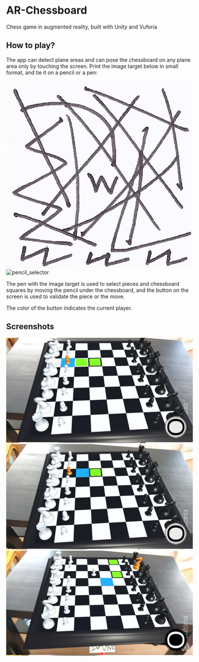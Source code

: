 # AR-Chessboard

Chess game in augmented reality, built with Unity and Vuforia

## How to play?

The app can detect plane areas and can pose the chessboard on any plane area only by touching the screen.
Print the image target below in small format, and tie it on a pencil or a pen:

![Target](Target.png)
![pencil_selector](https://user-images.githubusercontent.com/56023249/119216699-7d6c9300-bad5-11eb-9f4b-429defd6acbd.jpg)

The pen with the image target is used to select pieces and chessboard squares by moving the pencil under the chessboard, and the button on the screen is used to validate the piece or the move.

The color of the button indicates the current player.


## Screenshots
![Screenshot1](Screenshots/ARChessboard-Screenshot1.jpg)
![Screenshot2](Screenshots/ARChessboard-Screenshot2.jpg)
![Screenshot3](Screenshots/ARChessboard-Screenshot3.jpg)
